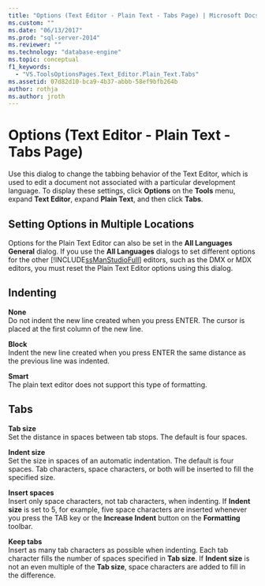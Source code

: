 ```yaml
---
title: "Options (Text Editor - Plain Text - Tabs Page) | Microsoft Docs"
ms.custom: ""
ms.date: "06/13/2017"
ms.prod: "sql-server-2014"
ms.reviewer: ""
ms.technology: "database-engine"
ms.topic: conceptual
f1_keywords: 
  - "VS.ToolsOptionsPages.Text_Editor.Plain_Text.Tabs"
ms.assetid: 07d82d10-bca9-4b37-abbb-58ef9bfb264b
author: rothja
ms.author: jroth
---
```

# Options (Text Editor - Plain Text - Tabs Page)
  Use this dialog to change the tabbing behavior of the Text Editor, which is used to edit a document not associated with a particular development language. To display these settings, click **Options** on the **Tools** menu, expand **Text Editor**, expand **Plain Text**, and then click **Tabs**.  
  
## Setting Options in Multiple Locations  
 Options for the Plain Text Editor can also be set in the **All Languages General** dialog. If you use the **All Languages** dialogs to set different options for the other [!INCLUDE[ssManStudioFull](../includes/ssmanstudiofull-md.md)] editors, such as the DMX or MDX editors, you must reset the Plain Text Editor options using this dialog.  
  
## Indenting  
 **None**  
 Do not indent the new line created when you press ENTER. The cursor is placed at the first column of the new line.  
  
 **Block**  
 Indent the new line created when you press ENTER the same distance as the previous line was indented.  
  
 **Smart**  
 The plain text editor does not support this type of formatting.  
  
## Tabs  
 **Tab size**  
 Set the distance in spaces between tab stops. The default is four spaces.  
  
 **Indent size**  
 Set the size in spaces of an automatic indentation. The default is four spaces. Tab characters, space characters, or both will be inserted to fill the specified size.  
  
 **Insert spaces**  
 Insert only space characters, not tab characters, when indenting. If **Indent size** is set to 5, for example, five space characters are inserted whenever you press the TAB key or the **Increase Indent** button on the **Formatting** toolbar.  
  
 **Keep tabs**  
 Insert as many tab characters as possible when indenting. Each tab character fills the number of spaces specified in **Tab size**. If **Indent size** is not an even multiple of the **Tab size**, space characters are added to fill in the difference.  
  
  
